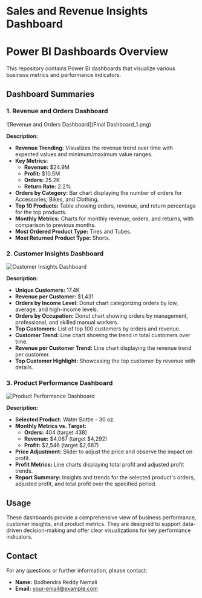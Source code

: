 # Sales and Revenue Insights Dashboard
# Power BI Dashboards Overview

This repository contains Power BI dashboards that visualize various business metrics and performance indicators.

## Dashboard Summaries

### 1. Revenue and Orders Dashboard
![Revenue and Orders Dashboard](Final Dashboard_1.png)

**Description:**
- **Revenue Trending:** Visualizes the revenue trend over time with expected values and minimum/maximum value ranges.
- **Key Metrics:**
  - **Revenue:** $24.9M
  - **Profit:** $10.5M
  - **Orders:** 25.2K
  - **Return Rate:** 2.2%
- **Orders by Category:** Bar chart displaying the number of orders for Accessories, Bikes, and Clothing.
- **Top 10 Products:** Table showing orders, revenue, and return percentage for the top products.
- **Monthly Metrics:** Charts for monthly revenue, orders, and returns, with comparison to previous months.
- **Most Ordered Product Type:** Tires and Tubes.
- **Most Returned Product Type:** Shorts.

### 2. Customer Insights Dashboard
![Customer Insights Dashboard](path/to/Final%20Dashboard_2.png)

**Description:**
- **Unique Customers:** 17.4K
- **Revenue per Customer:** $1,431
- **Orders by Income Level:** Donut chart categorizing orders by low, average, and high-income levels.
- **Orders by Occupation:** Donut chart showing orders by management, professional, and skilled manual workers.
- **Top Customers:** List of top 100 customers by orders and revenue.
- **Customer Trend:** Line chart showing the trend in total customers over time.
- **Revenue per Customer Trend:** Line chart displaying the revenue trend per customer.
- **Top Customer Highlight:** Showcasing the top customer by revenue with details.

### 3. Product Performance Dashboard
![Product Performance Dashboard](path/to/Final%20Dashboard_3.png)

**Description:**
- **Selected Product:** Water Bottle - 30 oz.
- **Monthly Metrics vs. Target:**
  - **Orders:** 404 (target 438)
  - **Revenue:** $4,067 (target $4,292)
  - **Profit:** $2,546 (target $2,687)
- **Price Adjustment:** Slider to adjust the price and observe the impact on profit.
- **Profit Metrics:** Line charts displaying total profit and adjusted profit trends.
- **Report Summary:** Insights and trends for the selected product's orders, adjusted profit, and total profit over the specified period.

## Usage

These dashboards provide a comprehensive view of business performance, customer insights, and product metrics. They are designed to support data-driven decision-making and offer clear visualizations for key performance indicators.

## Contact

For any questions or further information, please contact:
- **Name:** Bodhendra Reddy Nemali
- **Email:** [your-email@example.com](mailto:your-email@example.com)
